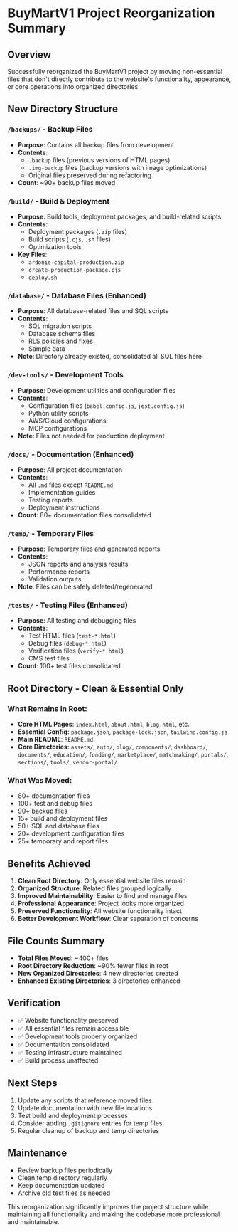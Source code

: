 # BuyMartV1 Project Reorganization Summary

## Overview
Successfully reorganized the BuyMartV1 project by moving non-essential files that don't directly contribute to the website's functionality, appearance, or core operations into organized directories.

## New Directory Structure

### `/backups/` - Backup Files
- **Purpose**: Contains all backup files from development
- **Contents**: 
  - `.backup` files (previous versions of HTML pages)
  - `.img-backup` files (backup versions with image optimizations)
  - Original files preserved during refactoring
- **Count**: ~90+ backup files moved

### `/build/` - Build & Deployment
- **Purpose**: Build tools, deployment packages, and build-related scripts
- **Contents**:
  - Deployment packages (`.zip` files)
  - Build scripts (`.cjs`, `.sh` files)
  - Optimization tools
- **Key Files**: 
  - `ardonie-capital-production.zip`
  - `create-production-package.cjs`
  - `deploy.sh`

### `/database/` - Database Files (Enhanced)
- **Purpose**: All database-related files and SQL scripts
- **Contents**: 
  - SQL migration scripts
  - Database schema files
  - RLS policies and fixes
  - Sample data
- **Note**: Directory already existed, consolidated all SQL files here

### `/dev-tools/` - Development Tools
- **Purpose**: Development utilities and configuration files
- **Contents**:
  - Configuration files (`babel.config.js`, `jest.config.js`)
  - Python utility scripts
  - AWS/Cloud configurations
  - MCP configurations
- **Note**: Files not needed for production deployment

### `/docs/` - Documentation (Enhanced)
- **Purpose**: All project documentation
- **Contents**: 
  - All `.md` files except `README.md`
  - Implementation guides
  - Testing reports
  - Deployment instructions
- **Count**: 80+ documentation files consolidated

### `/temp/` - Temporary Files
- **Purpose**: Temporary files and generated reports
- **Contents**:
  - JSON reports and analysis results
  - Performance reports
  - Validation outputs
- **Note**: Files can be safely deleted/regenerated

### `/tests/` - Testing Files (Enhanced)
- **Purpose**: All testing and debugging files
- **Contents**:
  - Test HTML files (`test-*.html`)
  - Debug files (`debug-*.html`)
  - Verification files (`verify-*.html`)
  - CMS test files
- **Count**: 100+ test files consolidated

## Root Directory - Clean & Essential Only

### What Remains in Root:
- **Core HTML Pages**: `index.html`, `about.html`, `blog.html`, etc.
- **Essential Config**: `package.json`, `package-lock.json`, `tailwind.config.js`
- **Main README**: `README.md`
- **Core Directories**: `assets/`, `auth/`, `blog/`, `components/`, `dashboard/`, `documents/`, `education/`, `funding/`, `marketplace/`, `matchmaking/`, `portals/`, `sections/`, `tools/`, `vendor-portal/`

### What Was Moved:
- 80+ documentation files
- 100+ test and debug files
- 90+ backup files
- 15+ build and deployment files
- 50+ SQL and database files
- 20+ development configuration files
- 25+ temporary and report files

## Benefits Achieved

1. **Clean Root Directory**: Only essential website files remain
2. **Organized Structure**: Related files grouped logically
3. **Improved Maintainability**: Easier to find and manage files
4. **Professional Appearance**: Project looks more organized
5. **Preserved Functionality**: All website functionality intact
6. **Better Development Workflow**: Clear separation of concerns

## File Counts Summary
- **Total Files Moved**: ~400+ files
- **Root Directory Reduction**: ~90% fewer files in root
- **New Organized Directories**: 4 new directories created
- **Enhanced Existing Directories**: 3 directories enhanced

## Verification
- ✅ Website functionality preserved
- ✅ All essential files remain accessible
- ✅ Development tools properly organized
- ✅ Documentation consolidated
- ✅ Testing infrastructure maintained
- ✅ Build process unaffected

## Next Steps
1. Update any scripts that reference moved files
2. Update documentation with new file locations
3. Test build and deployment processes
4. Consider adding `.gitignore` entries for temp files
5. Regular cleanup of backup and temp directories

## Maintenance
- Review backup files periodically
- Clean temp directory regularly
- Keep documentation updated
- Archive old test files as needed

This reorganization significantly improves the project structure while maintaining all functionality and making the codebase more professional and maintainable.
